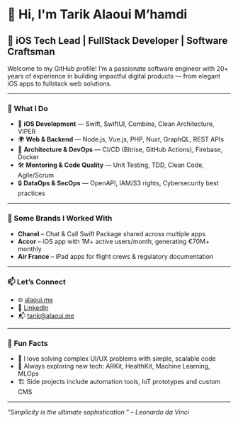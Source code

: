 # 👋 Hi, I'm Tarik Alaoui M’hamdi

## 🚀 iOS Tech Lead | FullStack Developer | Software Craftsman

Welcome to my GitHub profile! I’m a passionate software engineer with 20+ years of experience in building impactful digital products — from elegant iOS apps to fullstack web solutions.

---

### 🧠 What I Do

- 📱 **iOS Development** — Swift, SwiftUI, Combine, Clean Architecture, VIPER  
- 🌍 **Web & Backend** — Node.js, Vue.js, PHP, Nuxt, GraphQL, REST APIs  
- 🧱 **Architecture & DevOps** — CI/CD (Bitrise, GitHub Actions), Firebase, Docker  
- 🛠️ **Mentoring & Code Quality** — Unit Testing, TDD, Clean Code, Agile/Scrum  
- 🔒 **DataOps & SecOps** — OpenAPI, IAM/S3 rights, Cybersecurity best practices

---

### 💼 Some Brands I Worked With

- **Chanel** – Chat & Call Swift Package shared across multiple apps  
- **Accor** – iOS app with 1M+ active users/month, generating €70M+ monthly  
- **Air France** – iPad apps for flight crews & regulatory documentation  

---

### 📫 Let’s Connect

- 🌐 [alaoui.me](https://alaoui.me)  
- 💼 [LinkedIn](https://linkedin.com/in/tarikalaouimhamdi)  
- 📬 tarik@alaoui.me  

---

### 📌 Fun Facts

- 🧩 I love solving complex UI/UX problems with simple, scalable code  
- 🧪 Always exploring new tech: ARKit, HealthKit, Machine Learning, MLOps  
- 🏗️ Side projects include automation tools, IoT prototypes and custom CMS

---

_“Simplicity is the ultimate sophistication.” – Leonardo da Vinci_
